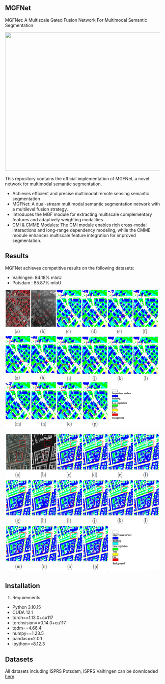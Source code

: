 ## MGFNet
MGFNet: A Multiscale Gated Fusion Network For Multimodal Semantic Segmentation

<p align="center">
  <img src="https://github.com/DrWuHonglin/MGFNet/blob/main/images/framework.png" width="900" height="450">
</p>

This repository contains the official implementation of MGFNet, a novel network for multimodal semantic segmentation.

- Achieves efficient and precise multimodal remote sensing semantic segmentation
- MGFNet: A dual-stream multimodal semantic segmentation network with a multilevel fusion strategy.
- Introduces the MGF module for extracting multiscale complementary features and adaptively weighting modalities.
- CMI & CMME Modules: The CMI module enables rich cross-modal interactions and long-range dependency modeling, while the CMME module enhances multiscale feature integration for improved segmentation.
  
## Results

MGFNet achieves competitive results on the following datasets:
- Vaihingen: 84.18% mIoU
- Potsdam  : 85.87% mIoU

<p align="center">
  <img src="https://github.com/DrWuHonglin/MGFNet/blob/main/images/vaihingen.png" width="800" height="450">
</p>
<p align="center">
  <img src="https://github.com/DrWuHonglin/MGFNet/blob/main/images/potsdam.png" width="800" height="450">
</p>


## Installation
1. Requirements
   
- Python 3.10.15	
- CUDA 12.1
- torch==1.13.0+cu117
- torchvision==0.14.0+cu117
- tqdm==4.66.4
- numpy==1.23.5
- pandas==2.0.1
- ipython==8.12.3


## Datasets
All datasets including ISPRS Potsdam, ISPRS Vaihingen can be downloaded [here](https://github.com/open-mmlab/mmsegmentation/blob/main/docs/en/user_guides/2_dataset_prepare.md#prepare-datasets).

